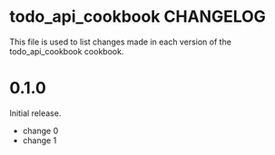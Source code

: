 # todo_api_cookbook CHANGELOG

This file is used to list changes made in each version of the todo_api_cookbook cookbook.

# 0.1.0

Initial release.

- change 0
- change 1

